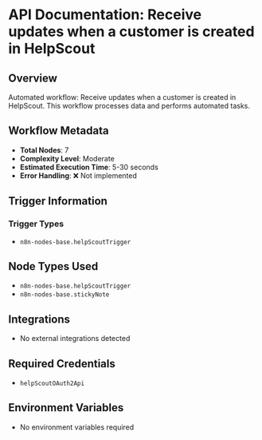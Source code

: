 # API Documentation: Receive updates when a customer is created in HelpScout

## Overview
Automated workflow: Receive updates when a customer is created in HelpScout. This workflow processes data and performs automated tasks.

## Workflow Metadata
- **Total Nodes**: 7
- **Complexity Level**: Moderate
- **Estimated Execution Time**: 5-30 seconds
- **Error Handling**: ❌ Not implemented

## Trigger Information
### Trigger Types
- `n8n-nodes-base.helpScoutTrigger`

## Node Types Used
- `n8n-nodes-base.helpScoutTrigger`
- `n8n-nodes-base.stickyNote`

## Integrations
- No external integrations detected

## Required Credentials
- `helpScoutOAuth2Api`

## Environment Variables
- No environment variables required
